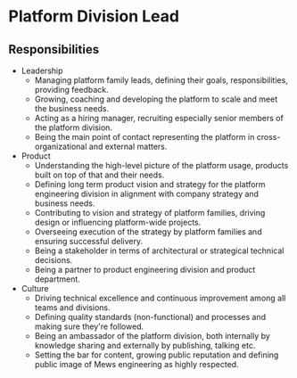 # Platform Division Lead

## Responsibilities

- Leadership
  - Managing platform family leads, defining their goals, responsibilities, providing feedback.
  - Growing, coaching and developing the platform to scale and meet the business needs.
  - Acting as a hiring manager, recruiting especially senior members of the platform division.
  - Being the main point of contact representing the platform in cross-organizational and external matters.
- Product
  - Understanding the high-level picture of the platform usage, products built on top of that and their needs.
  - Defining long term product vision and strategy for the platform engineering division in alignment with company strategy and business needs.
  - Contributing to vision and strategy of platform families, driving design or influencing platform-wide projects.
  - Overseeing execution of the strategy by platform families and ensuring successful delivery.
  - Being a stakeholder in terms of architectural or strategical technical decisions.
  - Being a partner to product engineering division and product department.
- Culture
  - Driving technical excellence and continuous improvement among all teams and divisions.
  - Defining quality standards (non-functional) and processes and making sure they're followed.
  - Being an ambassador of the platform division, both internally by knowledge sharing and externally by publishing, talking etc.
  - Setting the bar for content, growing public reputation and defining public image of Mews engineering as highly respected.
